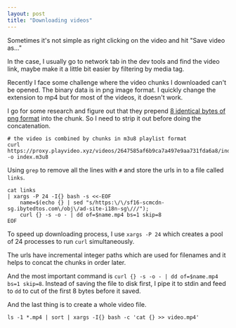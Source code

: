 ```yaml
---
layout: post
title: "Downloading videos"
---
```


Sometimes it's not simple as right clicking on the video and hit "Save video as..."

In the case, I usually go to network tab in the dev tools and find the video link, maybe make it a little bit easier by filtering by media tag.

Recently I face some challenge where the video chunks I downloaded can't be opened. The binary data is in png image format. I quickly change the extension to mp4 but for most of the videos, it doesn't work.

<!-- more -->

I go for some research and figure out that they prepend [8 identical bytes of png format](http://www.libpng.org/pub/png/spec/1.2/PNG-Structure.html) into the chunk. So I need to strip it out before doing the concatenation.

```
# the video is combined by chunks in m3u8 playlist format
curl https://proxy.playvideo.xyz/videos/2647585af6b9ca7a497e9aa731fda6a8/index.m3u8 -o index.m3u8
```

Using `grep` to remove all the lines with `#` and store the urls in to a file called `links`.

```
cat links
| xargs -P 24 -I{} bash -s <<-EOF
	name=$(echo {} | sed "s/https:\/\/sf16-scmcdn-sg.ibytedtos.com\/obj\/ad-site-i18n-sg\///");
	curl {} -s -o - | dd of=$name.mp4 bs=1 skip=8
EOF
```

To speed up downloading process, I use `xargs -P 24` which creates a pool of 24 processes to run `curl` simultaneously.

The urls have incremental integer paths which are used for filenames and it helps to concat the chunks in order later.

And the most important command is `curl {} -s -o - | dd of=$name.mp4 bs=1 skip=8`. Instead of saving the file to disk first, I pipe it to stdin and feed to `dd` to cut of the first 8 bytes before it saved.

And the last thing is to create a whole video file.

```
ls -1 *.mp4 | sort | xargs -I{} bash -c 'cat {} >> video.mp4'
```

